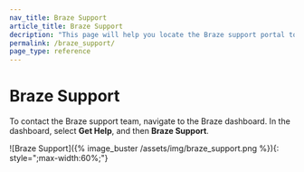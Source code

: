 ```yaml
---
nav_title: Braze Support
article_title: Braze Support
decription: "This page will help you locate the Braze support portal to submit Braze product feedback; this page will only accessible to Braze customers."
permalink: /braze_support/
page_type: reference
---
```


# Braze Support

To contact the Braze support team, navigate to the Braze dashboard. In the dashboard, select **Get Help**, and then **Braze Support**.

![Braze Support]({% image_buster /assets/img/braze_support.png %}){: style=";max-width:60%;"}
